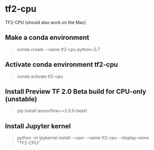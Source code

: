 # tf2-cpu
TF2-CPU   (should also work on the Mac)


## Make a conda environment

> conda create --name tf2-cpu python=3.7

## Activate conda environment tf2-cpu
> conda activate tf2-cpu


## Install Preview TF 2.0 Beta build for CPU-only (unstable)
> pip install tensorflow==2.0.0-beta1


## Install Jupyter kernel
> python -m ipykernel install --user --name tf2-cpu --display-name "TF2-CPU"

